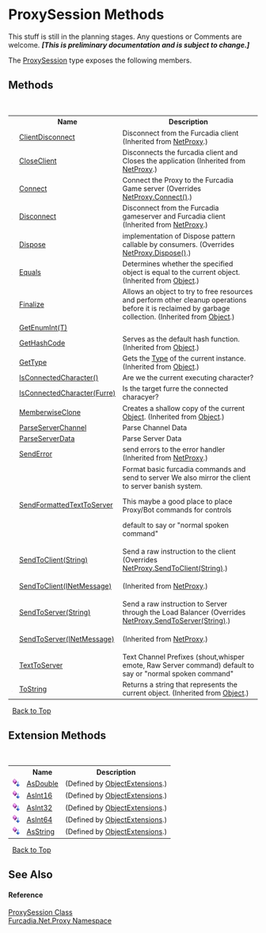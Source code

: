 # ProxySession Methods
This stuff is still in the planning stages. Any questions or Comments are welcome. _**\[This is preliminary documentation and is subject to change.\]**_

The <a href="T_Furcadia_Net_Proxy_ProxySession">ProxySession</a> type exposes the following members.


## Methods
&nbsp;<table><tr><th></th><th>Name</th><th>Description</th></tr><tr><td>![Public method](media/pubmethod.gif "Public method")</td><td><a href="M_Furcadia_Net_NetProxy_ClientDisconnect">ClientDisconnect</a></td><td>
Disconnect from the Furcadia client
 (Inherited from <a href="T_Furcadia_Net_NetProxy">NetProxy</a>.)</td></tr><tr><td>![Public method](media/pubmethod.gif "Public method")</td><td><a href="M_Furcadia_Net_NetProxy_CloseClient">CloseClient</a></td><td>
Disconnects the furcadia client and Closes the application
 (Inherited from <a href="T_Furcadia_Net_NetProxy">NetProxy</a>.)</td></tr><tr><td>![Public method](media/pubmethod.gif "Public method")</td><td><a href="M_Furcadia_Net_Proxy_ProxySession_Connect">Connect</a></td><td>
Connect the Proxy to the Furcadia Game server
 (Overrides <a href="M_Furcadia_Net_NetProxy_Connect">NetProxy.Connect()</a>.)</td></tr><tr><td>![Public method](media/pubmethod.gif "Public method")</td><td><a href="M_Furcadia_Net_NetProxy_Disconnect">Disconnect</a></td><td>
Disconnect from the Furcadia gameserver and Furcadia client
 (Inherited from <a href="T_Furcadia_Net_NetProxy">NetProxy</a>.)</td></tr><tr><td>![Public method](media/pubmethod.gif "Public method")</td><td><a href="M_Furcadia_Net_Proxy_ProxySession_Dispose">Dispose</a></td><td>
implementation of Dispose pattern callable by consumers.
 (Overrides <a href="M_Furcadia_Net_NetProxy_Dispose">NetProxy.Dispose()</a>.)</td></tr><tr><td>![Public method](media/pubmethod.gif "Public method")</td><td><a href="http://msdn2.microsoft.com/en-us/library/bsc2ak47" target="_blank">Equals</a></td><td>
Determines whether the specified object is equal to the current object.
 (Inherited from <a href="http://msdn2.microsoft.com/en-us/library/e5kfa45b" target="_blank">Object</a>.)</td></tr><tr><td>![Protected method](media/protmethod.gif "Protected method")</td><td><a href="http://msdn2.microsoft.com/en-us/library/4k87zsw7" target="_blank">Finalize</a></td><td>
Allows an object to try to free resources and perform other cleanup operations before it is reclaimed by garbage collection.
 (Inherited from <a href="http://msdn2.microsoft.com/en-us/library/e5kfa45b" target="_blank">Object</a>.)</td></tr><tr><td>![Public method](media/pubmethod.gif "Public method")</td><td><a href="M_Furcadia_Net_Proxy_ProxySession_GetEnumInt__1">GetEnumInt(T)</a></td><td></td></tr><tr><td>![Public method](media/pubmethod.gif "Public method")</td><td><a href="http://msdn2.microsoft.com/en-us/library/zdee4b3y" target="_blank">GetHashCode</a></td><td>
Serves as the default hash function.
 (Inherited from <a href="http://msdn2.microsoft.com/en-us/library/e5kfa45b" target="_blank">Object</a>.)</td></tr><tr><td>![Public method](media/pubmethod.gif "Public method")</td><td><a href="http://msdn2.microsoft.com/en-us/library/dfwy45w9" target="_blank">GetType</a></td><td>
Gets the <a href="http://msdn2.microsoft.com/en-us/library/42892f65" target="_blank">Type</a> of the current instance.
 (Inherited from <a href="http://msdn2.microsoft.com/en-us/library/e5kfa45b" target="_blank">Object</a>.)</td></tr><tr><td>![Public method](media/pubmethod.gif "Public method")</td><td><a href="M_Furcadia_Net_Proxy_ProxySession_IsConnectedCharacter">IsConnectedCharacter()</a></td><td>
Are we the current executing character?</td></tr><tr><td>![Public method](media/pubmethod.gif "Public method")</td><td><a href="M_Furcadia_Net_Proxy_ProxySession_IsConnectedCharacter_1">IsConnectedCharacter(Furre)</a></td><td>
Is the target furre the connected characyer?</td></tr><tr><td>![Protected method](media/protmethod.gif "Protected method")</td><td><a href="http://msdn2.microsoft.com/en-us/library/57ctke0a" target="_blank">MemberwiseClone</a></td><td>
Creates a shallow copy of the current <a href="http://msdn2.microsoft.com/en-us/library/e5kfa45b" target="_blank">Object</a>.
 (Inherited from <a href="http://msdn2.microsoft.com/en-us/library/e5kfa45b" target="_blank">Object</a>.)</td></tr><tr><td>![Public method](media/pubmethod.gif "Public method")</td><td><a href="M_Furcadia_Net_Proxy_ProxySession_ParseServerChannel">ParseServerChannel</a></td><td>
Parse Channel Data</td></tr><tr><td>![Public method](media/pubmethod.gif "Public method")</td><td><a href="M_Furcadia_Net_Proxy_ProxySession_ParseServerData">ParseServerData</a></td><td>
Parse Server Data</td></tr><tr><td>![Protected method](media/protmethod.gif "Protected method")</td><td><a href="M_Furcadia_Net_NetProxy_SendError">SendError</a></td><td>
send errors to the error handler
 (Inherited from <a href="T_Furcadia_Net_NetProxy">NetProxy</a>.)</td></tr><tr><td>![Public method](media/pubmethod.gif "Public method")</td><td><a href="M_Furcadia_Net_Proxy_ProxySession_SendFormattedTextToServer">SendFormattedTextToServer</a></td><td>
Format basic furcadia commands and send to server 
We also mirror the client to server banish system.

This maybe a good place to place Proxy/Bot commands for controls

default to say or "normal spoken command"</td></tr><tr><td>![Public method](media/pubmethod.gif "Public method")</td><td><a href="M_Furcadia_Net_Proxy_ProxySession_SendToClient">SendToClient(String)</a></td><td>
Send a raw instruction to the client
 (Overrides <a href="M_Furcadia_Net_NetProxy_SendToClient_1">NetProxy.SendToClient(String)</a>.)</td></tr><tr><td>![Public method](media/pubmethod.gif "Public method")</td><td><a href="M_Furcadia_Net_NetProxy_SendToClient">SendToClient(INetMessage)</a></td><td>

 (Inherited from <a href="T_Furcadia_Net_NetProxy">NetProxy</a>.)</td></tr><tr><td>![Public method](media/pubmethod.gif "Public method")</td><td><a href="M_Furcadia_Net_Proxy_ProxySession_SendToServer">SendToServer(String)</a></td><td>
Send a raw instruction to Server through the Load Balancer
 (Overrides <a href="M_Furcadia_Net_NetProxy_SendToServer_1">NetProxy.SendToServer(String)</a>.)</td></tr><tr><td>![Public method](media/pubmethod.gif "Public method")</td><td><a href="M_Furcadia_Net_NetProxy_SendToServer">SendToServer(INetMessage)</a></td><td>

 (Inherited from <a href="T_Furcadia_Net_NetProxy">NetProxy</a>.)</td></tr><tr><td>![Public method](media/pubmethod.gif "Public method")</td><td><a href="M_Furcadia_Net_Proxy_ProxySession_TextToServer">TextToServer</a></td><td>
Text Channel Prefixes (shout,whisper emote, Raw Server command) 
default to say or "normal spoken command"</td></tr><tr><td>![Public method](media/pubmethod.gif "Public method")</td><td><a href="http://msdn2.microsoft.com/en-us/library/7bxwbwt2" target="_blank">ToString</a></td><td>
Returns a string that represents the current object.
 (Inherited from <a href="http://msdn2.microsoft.com/en-us/library/e5kfa45b" target="_blank">Object</a>.)</td></tr></table>&nbsp;
<a href="#proxysession-methods">Back to Top</a>

## Extension Methods
&nbsp;<table><tr><th></th><th>Name</th><th>Description</th></tr><tr><td>![Public Extension Method](media/pubextension.gif "Public Extension Method")</td><td><a href="M_Furcadia_Extensions_ObjectExtensions_AsDouble">AsDouble</a></td><td> (Defined by <a href="T_Furcadia_Extensions_ObjectExtensions">ObjectExtensions</a>.)</td></tr><tr><td>![Public Extension Method](media/pubextension.gif "Public Extension Method")</td><td><a href="M_Furcadia_Extensions_ObjectExtensions_AsInt16">AsInt16</a></td><td> (Defined by <a href="T_Furcadia_Extensions_ObjectExtensions">ObjectExtensions</a>.)</td></tr><tr><td>![Public Extension Method](media/pubextension.gif "Public Extension Method")</td><td><a href="M_Furcadia_Extensions_ObjectExtensions_AsInt32">AsInt32</a></td><td> (Defined by <a href="T_Furcadia_Extensions_ObjectExtensions">ObjectExtensions</a>.)</td></tr><tr><td>![Public Extension Method](media/pubextension.gif "Public Extension Method")</td><td><a href="M_Furcadia_Extensions_ObjectExtensions_AsInt64">AsInt64</a></td><td> (Defined by <a href="T_Furcadia_Extensions_ObjectExtensions">ObjectExtensions</a>.)</td></tr><tr><td>![Public Extension Method](media/pubextension.gif "Public Extension Method")</td><td><a href="M_Furcadia_Extensions_ObjectExtensions_AsString">AsString</a></td><td> (Defined by <a href="T_Furcadia_Extensions_ObjectExtensions">ObjectExtensions</a>.)</td></tr></table>&nbsp;
<a href="#proxysession-methods">Back to Top</a>

## See Also


#### Reference
<a href="T_Furcadia_Net_Proxy_ProxySession">ProxySession Class</a><br /><a href="N_Furcadia_Net_Proxy">Furcadia.Net.Proxy Namespace</a><br />